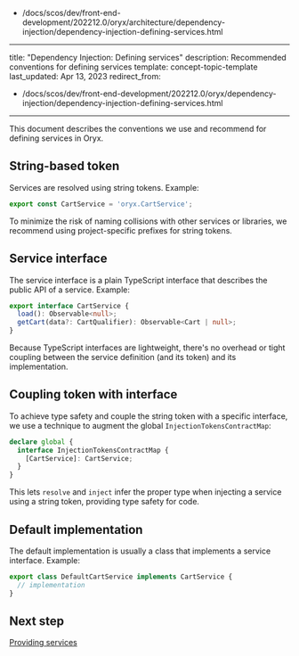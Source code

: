   - /docs/scos/dev/front-end-development/202212.0/oryx/architecture/dependency-injection/dependency-injection-defining-services.html
---
title: "Dependency Injection: Defining services"
description: Recommended conventions for defining services
template: concept-topic-template
last_updated: Apr 13, 2023
redirect_from:
  - /docs/scos/dev/front-end-development/202212.0/oryx/dependency-injection/dependency-injection-defining-services.html
---

This document describes the conventions we use and recommend for defining services in Oryx.

## String-based token

Services are resolved using string tokens. Example:

```ts
export const CartService = 'oryx.CartService';
```

To minimize the risk of naming collisions with other services or libraries, we recommend using project-specific prefixes for string tokens.

## Service interface

The service interface is a plain TypeScript interface that describes the public API of a service. Example:

```ts
export interface CartService {
  load(): Observable<null>;
  getCart(data?: CartQualifier): Observable<Cart | null>;
}
```

Because TypeScript interfaces are lightweight, there's no overhead or tight coupling between the service definition (and its token) and its implementation.

## Coupling token with interface

To achieve type safety and couple the string token with a specific interface, we use a technique to augment the global `InjectionTokensContractMap`:

```ts
declare global {
  interface InjectionTokensContractMap {
    [CartService]: CartService;
  }
}
```

This lets `resolve` and `inject` infer the proper type when injecting a service using a string token, providing type safety for code.

## Default implementation

The default implementation is usually a class that implements a service interface. Example:

```ts
export class DefaultCartService implements CartService {
  // implementation
}
```

## Next step

[Providing services](/docs/scos/dev/front-end-development/{{page.version}}/oryx/architecture/dependency-injection/dependency-injection-providing-services.html)
